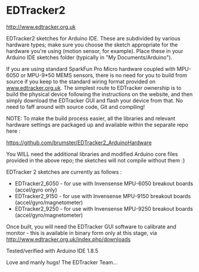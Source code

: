 # EDTracker2
http://www.edtracker.org.uk

EDTracker2 sketches for Arduino IDE. These are subdivided by various hardware
types; make sure you choose the sketch appropriate for the hardware you're using
(motion sensor, for example). Place these in your Arduino IDE sketches folder
(typically in "My Documents/Arduino").

If you are using standard SparkFun Pro Micro hardware coupled with MPU-6050 or
MPU-9*50 MEMS sensors, there is no need for you to build from source if you
keep to the standard wiring format provided on www.edtracker.org.uk. The simplest
route to EDTracker ownership is to build the physical device following the
instructions on the website, and then simply download the EDTracker GUI and
flash your device from that. No need to faff around with source code, Git and
compiling!

NOTE: To make the build process easier, all the libraries and relevant hardware
settings are packaged up and available within the separate repo here :

https://github.com/brumster/EDTracker2_ArduinoHardware

You WILL need the additional libraries and modified Arduino core files provided in the
above repo; the sketches will not compile without them :)

EDTracker 2 sketches are currently as follows :

- EDTracker2_6050 - for use with Invensense MPU-6050 breakout boards (accel/gyro only)
- EDTracker2_9150 - for use with Invensense MPU-9150 breakout boards (accel/gyro/magnetometer)
- EDTracker2_9250 - for use with Invensense MPU-9250 breakout boards (accel/gyro/magnetometer)

Once built, you will need the EDTracker GUI software to calibrate and monitor -
this is available in binary form only at this stage, via
http://www.edtracker.org.uk/index.php/downloads

Tested/verified with Arduino IDE 1.8.5

Love and manly hugs!
The EDTracker Team...
